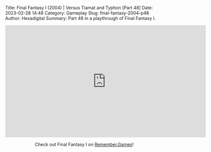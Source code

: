 Title: Final Fantasy I (2004) | Versus Tiamat and Typhon [Part 48]
Date: 2023-02-28 14:48
Category: Gameplay
Slug: final-fantasy-2004-p48
Author: Hexadigital
Summary: Part 48 in a playthrough of Final Fantasy I.

<center><iframe src="https://www.youtube.com/embed/hMoENgn_H6c?feature=oembed" allow="accelerometer; autoplay; encrypted-media; gyroscope; picture-in-picture" width="640" height="360" frameborder="0"></iframe>

Check out Final Fantasy I on [Remember.Games](https://remember.games/game/6866/final-fantasy-i-ii-dawn-of-souls/)!</center>

